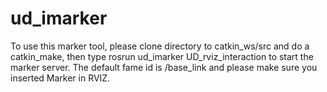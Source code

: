 ud_imarker
==========

To use this marker tool, please clone directory to catkin_ws/src and do a catkin_make, then type rosrun ud_imarker UD_rviz_interaction to start the marker server. The default fame id is /base_link and please make sure you inserted Marker in RVIZ.
